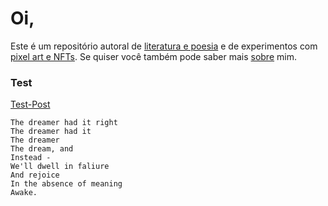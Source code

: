 # Oi,

Este é um repositório autoral de [literatura e poesia](XX) e de experimentos com [pixel art e NFTs](XX). Se quiser você também pode saber mais [sobre](https://lucasperesbet.github.io/homebound/about/) mim.

### Test

[Test-Post](https://lucasperesbet.github.io/homebound/_posts\2021-06-08-TEST-POST.md)

```
The dreamer had it right
The dreamer had it
The dreamer
The dream, and
Instead -
We'll dwell in faliure
And rejoice
In the absence of meaning
Awake.
```